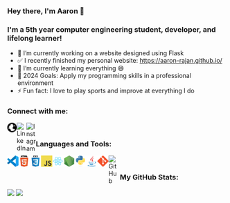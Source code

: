 ### Hey there, I'm Aaron 👋

### I'm a 5th year computer engineering student, developer, and lifelong learner!
- 🔭 I’m currently working on a website designed using Flask
- :white_check_mark: I recently finished my personal website: https://aaron-rajan.github.io/
- 🌱 I’m currently learning everything :smile:
- 🥅 2024 Goals: Apply my programming skills in a professional environment
- ⚡ Fun fact: I love to play sports and improve at everything I do

### Connect with me:

[<img align="left" alt="https://aaron-rajan.github.io/" width="22px" src="https://raw.githubusercontent.com/iconic/open-iconic/master/svg/globe.svg" />][1]
[<img align="left" alt="LinkedIn" width="22px" src="https://cdn.jsdelivr.net/npm/simple-icons@v3/icons/linkedin.svg" />][2]
[<img align="left" alt="Instagram" width="22px" src="https://cdn.jsdelivr.net/npm/simple-icons@v3/icons/instagram.svg" />][3]

<br/>

### Languages and Tools:

<img align="left" alt="Visual Studio Code" width="26px" src="https://raw.githubusercontent.com/github/explore/80688e429a7d4ef2fca1e82350fe8e3517d3494d/topics/visual-studio-code/visual-studio-code.png" />
<img align="left" alt="HTML5" width="26px" src="https://raw.githubusercontent.com/github/explore/80688e429a7d4ef2fca1e82350fe8e3517d3494d/topics/html/html.png" />
<img align="left" alt="CSS3" width="26px" src="https://raw.githubusercontent.com/github/explore/80688e429a7d4ef2fca1e82350fe8e3517d3494d/topics/css/css.png" />
<img align="left" alt="JavaScript" width="26px" src="https://raw.githubusercontent.com/github/explore/80688e429a7d4ef2fca1e82350fe8e3517d3494d/topics/javascript/javascript.png" />
<img align="left" alt="React" width="26px" src="https://raw.githubusercontent.com/github/explore/80688e429a7d4ef2fca1e82350fe8e3517d3494d/topics/react/react.png" />
<img align="left" alt="Node.js" width="26px" src="https://raw.githubusercontent.com/github/explore/80688e429a7d4ef2fca1e82350fe8e3517d3494d/topics/nodejs/nodejs.png" />
<img align="left" alt="Python" width="26px" src="https://raw.githubusercontent.com/izumin5210/emojipack-for-devicon/master/png/python.png" />
<img align="left" alt="Java" width="26px" src="https://raw.githubusercontent.com/izumin5210/emojipack-for-devicon/master/png/java.png" />
<img align="left" alt="Git" width="26px" src="https://raw.githubusercontent.com/izumin5210/emojipack-for-devicon/master/png/git.png" />
<img align="left" alt="GitHub" width="26px" src="https://camo.githubusercontent.com/ac28190b3bdb446d46b2760854ecec42927bd2ae802d0729c6b0e72449b56082/68747470733a2f2f6769746875622e6769746875626173736574732e636f6d2f696d616765732f6d6f64756c65732f6c6f676f735f706167652f4769744875622d4d61726b2e706e67" />

<br/>

### My GitHub Stats:

<img align="center" src="https://github-readme-stats.vercel.app/api?username=Aaron-Rajan&theme=tokyonight&show_icons=true&hide=prs&include_all_commits=true&hide_rank=true" /> <img align="center" src="https://github-readme-stats.vercel.app/api/top-langs/?username=Aaron-Rajan&layout=compact&theme=tokyonight&langs_count=6&cache_seconds=1800" />


<!-- Links -->
[1]: https://aaron-rajan.github.io/
[2]: https://www.linkedin.com/in/aaron-rajan/
[3]: https://www.instagram.com/rajan.aaron/

